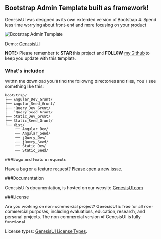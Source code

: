 ## Bootstrap Admin Template built as framework!

GenesisUI was designed as its own extended version of Bootstrap 4. Spend less time worrying about front-end and more focusing on your product


<img src="https://genesisui.com/img/mockups/tab1.png" alt="Bootstrap Admin Template">

Demo: <a href="http://GenesisUI.com?ref=github">GenesisUI</a>

**NOTE:** Please remember to **STAR** this project and **FOLLOW** [my Github](https://github.com/mrholek) to keep you update with this template.

### What's included

Within the download you'll find the following directories and files, You'll see something like this:

```
bootstrap/
├── Angular_Dev_Grunt/
├── Angular_Seed_Grunt/
├── jQuery_Dev_Grunt/
├── jQuery_Seed_Grunt/
├── Static_Dev_Grunt/
├── Static_Seed_Grunt/
└── dist/
    ├── Angular_Dev/
    ├── Angular_Seed/
    ├── jQuery_Dev/
    ├── jQuery_Seed/
    ├── Static_Dev/
    └── Static_Seed/
```

###Bugs and feature requests

Have a bug or a feature request? [Please open a new issue](https://github.com/mrholek/GenesisUI/issues/new).

###Documentation

GenesisUI's documentation, is hosted on our website <a href="https://GenesisUI.com">GenesisUI.com</a>

###License

Are you working on non-commercial project? GenesisUI is free for all non-commercial purposes, including evaluations, education, research, and personal projects. The non-commercial version of GenesisUI is fully functional.

License types: <a href="https://genesisui.com/license.html?ref=github">GenesisUI License Types</a>. 
